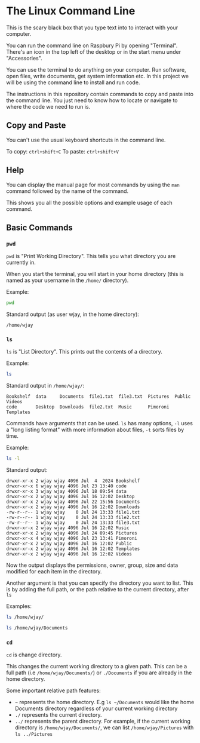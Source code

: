 # The Linux Command Line #

This is the scary black box that you type text into to interact with your computer.

You can run the command line on Raspbury Pi by opening "Terminal". There's an icon in the top left of the desktop or in the start menu under "Accessories".

You can use the terminal to do anything on your computer. Run software, open files, write documents, get system information etc. In this project we will be using the command line to install and run code.

The instructions in this repository contain commands to copy and paste into the command line. You just need to know how to locate or navigate to where the code we need to run is.


## Copy and Paste ##

You can't use the usual keyboard shortcuts in the command line.

To copy:    `ctrl+shift+C`
To paste:   `ctrl+shift+V`


## Help ##

You can display the manual page for most commands by using the `man` command followed by the name of the command.

This shows you all the possible options and example usage of each command.


## Basic Commands ##

### `pwd` ###

`pwd` is "Print Working Directory". This tells you what directory you are currently in.

When you start the terminal, you will start in your home directory (this is named as your username in the `/home/` directory).

Example:

```bash
pwd
```

Standard output (as user wjay, in the home directory):
```
/home/wjay
```

### `ls` ###

`ls` is "List Directory". This prints out the contents of a directory.

Example:
```bash
ls
```
Standard output in `/home/wjay/`:
```
Bookshelf  data     Documents  file1.txt  file3.txt  Pictures  Public     Videos
code       Desktop  Downloads  file2.txt  Music      Pimoroni  Templates
```

Commands have arguments that can be used. `ls` has many options, `-l` uses a "long listing format" with more information about files, `-t` sorts files by time.

Example:
```bash
ls -l
```
Standard output:
```
drwxr-xr-x 2 wjay wjay 4096 Jul  4  2024 Bookshelf
drwxr-xr-x 6 wjay wjay 4096 Jul 23 13:40 code
drwxr-xr-x 3 wjay wjay 4096 Jul 18 09:54 data
drwxr-xr-x 2 wjay wjay 4096 Jul 16 12:02 Desktop
drwxr-xr-x 2 wjay wjay 4096 Jul 22 15:56 Documents
drwxr-xr-x 2 wjay wjay 4096 Jul 16 12:02 Downloads
-rw-r--r-- 1 wjay wjay    0 Jul 24 13:33 file1.txt
-rw-r--r-- 1 wjay wjay    0 Jul 24 13:33 file2.txt
-rw-r--r-- 1 wjay wjay    0 Jul 24 13:33 file3.txt
drwxr-xr-x 2 wjay wjay 4096 Jul 16 12:02 Music
drwxr-xr-x 2 wjay wjay 4096 Jul 24 09:45 Pictures
drwxr-xr-x 4 wjay wjay 4096 Jul 23 13:41 Pimoroni
drwxr-xr-x 2 wjay wjay 4096 Jul 16 12:02 Public
drwxr-xr-x 2 wjay wjay 4096 Jul 16 12:02 Templates
drwxr-xr-x 2 wjay wjay 4096 Jul 16 12:02 Videos
```

Now the output displays the permissions, owner, group, size and data modified for each item in the directory.

Another argument is that you can specify the directory you want to list. This is by adding the full path, or the path relative to the current directory, after `ls`

Examples:
```bash
ls /home/wjay/
```
```bash
ls /home/wjay/Documents
```


### `cd` ###

`cd` is change directory.

This changes the current working directory to a given path. This can be a full path (i.e `/home/wjay/Documents/`) or 
`./Documents` if you are already in the home directory.

Some important relative path features:
 * `~` represents the home directory. E.g `ls ~/Documents` would like the home Documents directory regardless of your current working directory
 * `./` represents the current directory.
 * `../` represents the parent directory. For example, if the current working directory is `/home/wjay/Documents/`, we can list `/home/wjay/Pictures` with `ls ../Pictures`
